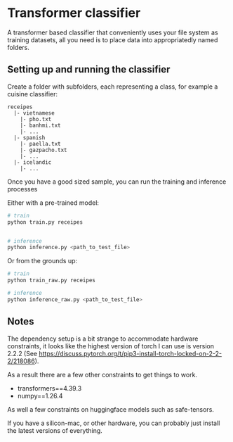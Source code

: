 # Transformer classifier
A transformer based classifier that conveniently uses your file system as training datasets, all you need is to place data into appropriatedly named folders.


## Setting up and running the classifier
Create a folder with subfolders, each representing a class, for example a cuisine classifier:

```
receipes
  |- vietnamese
    |- pho.txt
    |- banhmi.txt
    |- ...
  |- spanish
    |- paella.txt
    |- gazpacho.txt
    |- ...
  |- icelandic
    |- ...
```

Once you have a good sized sample, you can run the training and inference processes

Either with a pre-trained model:
```bash
# train
python train.py receipes


# inference
python inference.py <path_to_test_file>
```

Or from the grounds up:
```bash
# train
python train_raw.py receipes

# inference
python inference_raw.py <path_to_test_file>
```



## Notes
The dependency setup is a bit strange to accommodate hardware constraints, it looks like the highest version of torch I can use is version 2.2.2 (See https://discuss.pytorch.org/t/pip3-install-torch-locked-on-2-2-2/218086).

As a result there are a few other constraints to get things to work.
- transformers==4.39.3
- numpy==1.26.4

As well a few constraints on huggingface models such as safe-tensors.

If you have a silicon-mac, or other hardware, you can probably just install the latest versions of everything.

